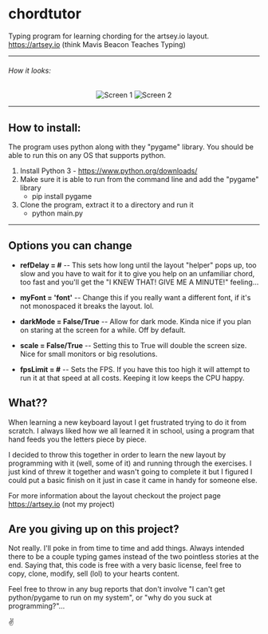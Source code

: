 # chordtutor

Typing program for learning chording for the artsey.io layout. https://artsey.io
(think Mavis Beacon Teaches Typing)

------------
######  How it looks:
<p align="center">
	<img src="https://radiohands.com/chayzer/cht_01.png" alt="Screen 1">	
	<img src="https://radiohands.com/chayzer/cht_02.png" alt="Screen 2">
</p>

------------
## How to install:
The program uses python along with they "pygame" library. You should be able to run this on any OS that supports python.
1. Install  Python 3 - https://www.python.org/downloads/
2. Make sure it is able to run from the command line and add the "pygame" library
	- pip install pygame
3. Clone the program, extract it to a directory and run it
	- python main.py

------------
## Options you can change
- **refDelay = #** -- This sets how long until the layout "helper" pops up, too slow and you have to wait for it to give you help on an unfamiliar chord, too fast and you'll get the "I KNEW THAT! GIVE ME A MINUTE!" feeling...

- **myFont = 'font'** -- Change this if you really want a different font, if it's not monospaced it breaks the layout. lol.

- **darkMode = False/True** -- Allow for dark mode. Kinda nice if you plan on staring at the screen for a while. Off by default.

- **scale = False/True** -- Setting this to True will double the screen size. Nice for small monitors or big resolutions.

- **fpsLimit = #** -- Sets the FPS. If you have this too high it will attempt to run it at that speed at all costs. Keeping it low keeps the CPU happy.
## What??
When learning a new keyboard layout I get frustrated trying to do it from scratch. I always liked how we all learned it in school, using a program that hand feeds you the letters piece by piece.

I decided to throw this together in order to learn the new layout by programming with it (well, some of it) and running through the exercises. I just kind of threw it together and wasn't going to complete it but I figured I could put a basic finish on it just in case it came in handy for someone else.

For more information about the layout checkout the project page https://artsey.io
(not my project)
## Are you giving up on this project?
Not really.
I'll poke in from time to time and add things. Always intended there to be a couple typing games instead of the two pointless stories at the end.
Saying that, this code is free with a very basic license, feel free to copy, clone, modify, sell (lol) to your hearts content.

Feel free to throw in any bug reports that don't involve "I can't get python/pygame to run on my system", or "why do you suck at programming?"...

✌️